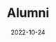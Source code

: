 ---
title: Alumni
date: 2022-10-24

type: landing

sections:
  - block: people
    content:
      title: Former students, post-docs and staff of RLA Lab
      user_groups:
          - Alumni
      sort_by: Params.last_name
      sort_ascending: true
    design:
      view: list
      columns: '3'
      show_interests: false
      show_role: true
      show_social: true
---